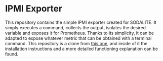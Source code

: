 # IPMI Exporter

This repository contains the simple IPMI exporter created for SODALITE. It simply executes a command, collects the output, isolates the desired variable and exposes it for Prometheus. Thanks to its simplicity, it can be adapted to expose whatever metric that can be obtained with a terminal command. This repository is a clone from [this one](https://github.com/MarioMartReq/generic-exporter), and inside of it the installation instructions and a more detailed functioning explanation can be found. 